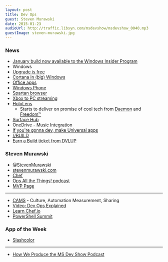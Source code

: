 ```yaml
---
layout: post
title: Dev Ops
guest: Steven Murawski
date: 2015-01-23
audioUrl: http://traffic.libsyn.com/msdevshow/msdevshow_0040.mp3
guestImage: steven-murawski.jpg
---
```


### News

 - [January build now available to the Windows Insider Program](http://blogs.windows.com/bloggingwindows/2015/01/23/january-build-now-available-to-the-windows-insider-program/)
 - Windows
  - [Upgrade is free](http://www.theverge.com/2015/1/21/7866679/windows-10-will-be-a-free-upgrade-for-windows-7-and-8-1-users/in/7630402)
  - [Cortana in (big) Windows](http://www.theverge.com/2015/1/21/7866741/cortana-windows-10-announced-microsoft/in/7630402)
  - [Office apps](http://www.theverge.com/2015/1/21/7865597/microsoft-office-windows-10-phones/in/7630402)
  - [Windows Phone](http://www.theverge.com/2015/1/21/7865923/microsoft-windows-10-mobile-os/in/7630402)
  - [Spartan browser](http://www.theverge.com/2015/1/21/7863331/microsoft-project-spartan-new-web-browser/in/7630402)
  - [Xbox to PC streaming](http://www.theverge.com/2015/1/21/7863147/Xbox-one-windows-10-streaming-microsoft/in/7630402)
  - [HoloLens](http://www.theverge.com/2015/1/21/7867593/microsoft-announces-windows-holographic/in/7630402)
     - Starts to deliver on promise of cool tech from
[Daemon](http://www.amazon.com/Daemon-Daniel-Suarez/dp/0451228731/ref=sr_1_1?s=books&ie=UTF8&qid=1422050033&sr=1-1&keywords=daemon+by+daniel+suarez&pebp=1422050044270&peasin=451228731&tag=ytechie-20)
and
[Freedom™](http://www.amazon.com/Freedom-TM-Daniel-Suarez/dp/0451231899?tag=ytechie-20)
  - [Surface Hub](http://www.theverge.com/2015/1/21/7867585/microsoft-surface-hub-announced/in/7630402)
  - [OneDrive - Music Integration](http://www.theverge.com/2015/1/21/7866903/microsoft-announces-music-collections-are-coming-to-onedrive/in/7630402)
  - [If you're gonna dev, make Universal apps](http://www.theverge.com/2015/1/21/7866941/windows-previews-universal-apps-for-windows-10-pcs-tablets-and-phones/in/7630402)
 - [//BUILD](http://www.buildwindows.com/)
  - [Earn a Build ticket from DVLUP](https://www.dvlup.com/Reward/6a7d5d8b-9fdb-4bd6-80e7-f4622de2aae4)

### Steven Murawski

 - [@StevenMurawski](https://twitter.com/StevenMurawski)
 - [stevenmurawski.com](http://stevenmurawski.com/)
 - [Chef](https://www.chef.io/)
 - [Ops All the Things! podcast](http://www.opsallthethings.com/)
 - [MVP Page](https://mvp.microsoft.com/en-us/mvp/Steven%20Murawski-4038230)

-------------

 - [CAMS](http://sysadvent.blogspot.com/2010/12/day-18-devops.html) - Culture, Automation Measurement, Sharing
 - [Video: Dev Ops Explained](https://www.youtube.com/watch?v=g-BF0z7eFoU#t=12)
 - [Learn Chef.io](http://learn.chef.io/)
 - [PowerShell Summit](http://powershell.org/wp/event/powershell-summit-north-america-2013/)

### App of the Week

 - [Slashcolor](http://www.windowsphone.com/s?appid=53105eee-3ee9-4f5a-b19a-6251187ddd22)

----------

 - [How We Produce the MS Dev Show Podcast](http://www.ytechie.com/2015/01/how-we-produce-the-msdevshow-podcast/)